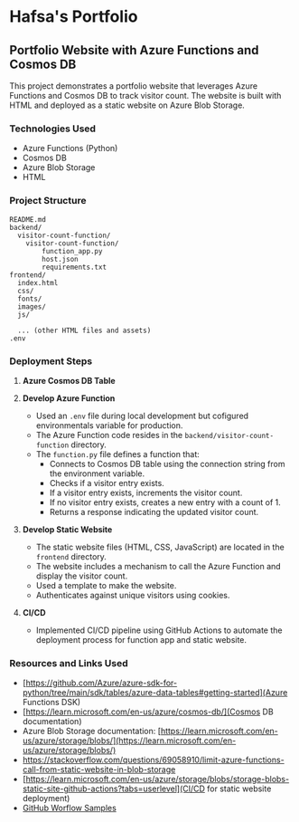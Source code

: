 # Hafsa's Portfolio

## Portfolio Website with Azure Functions and Cosmos DB

This project demonstrates a portfolio website that leverages Azure Functions and Cosmos DB to track visitor count. The website is built with HTML and deployed as a static website on Azure Blob Storage.

### Technologies Used

* Azure Functions (Python)
* Cosmos DB
* Azure Blob Storage
* HTML

### Project Structure

```
README.md
backend/
  visitor-count-function/
    visitor-count-function/
        function_app.py
        host.json
        requirements.txt
frontend/
  index.html
  css/
  fonts/
  images/
  js/

  ... (other HTML files and assets)
.env 
```

### Deployment Steps

1. **Azure Cosmos DB Table**

2. **Develop Azure Function**
    * Used an `.env` file during local development but cofigured environmentals variable for production.
    * The Azure Function code resides in the `backend/visitor-count-function` directory.
    * The `function.py` file defines a function that:
        * Connects to Cosmos DB table using the connection string from the environment variable.
        * Checks if a visitor entry exists.
        * If a visitor entry exists, increments the visitor count.
        * If no visitor entry exists, creates a new entry with a count of 1.
        * Returns a response indicating the updated visitor count.

3. **Develop Static Website**
    * The static website files (HTML, CSS, JavaScript) are located in the `frontend` directory.
    * The website includes a mechanism to call the Azure Function and display the visitor count.
    * Used a template to make the website.
    * Authenticates against unique visitors using cookies.

4. **CI/CD**
    * Implemented CI/CD pipeline using GitHub Actions to automate the deployment process for  function app and static website.

### Resources and Links Used

* [https://github.com/Azure/azure-sdk-for-python/tree/main/sdk/tables/azure-data-tables#getting-started](Azure Functions DSK)
* [https://learn.microsoft.com/en-us/azure/cosmos-db/](Cosmos DB documentation)
* Azure Blob Storage documentation: [https://learn.microsoft.com/en-us/azure/storage/blobs/](https://learn.microsoft.com/en-us/azure/storage/blobs/)
* https://stackoverflow.com/questions/69058910/limit-azure-functions-call-from-static-website-in-blob-storage
* [https://learn.microsoft.com/en-us/azure/storage/blobs/storage-blobs-static-site-github-actions?tabs=userlevel](CI/CD for static website deployment)
* [GitHub Worflow Samples](https://github.com/Azure/actions-workflow-samples)

